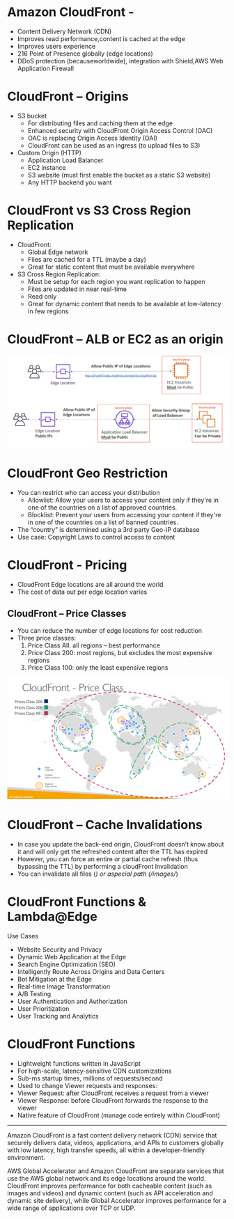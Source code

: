 # Amazon CloudFront -

- Content Delivery Network (CDN)
- Improves read performance,content is cached at the edge
- Improves users experience
- 216 Point of Presence globally (edge locations)
- DDoS protection (becauseworldwide), integration with Shield,AWS Web Application Firewall

# CloudFront – Origins
- S3 bucket
    - For distributing files and caching them at the edge
    - Enhanced security with CloudFront Origin Access Control (OAC)
    - OAC is replacing Origin Access Identity (OAI)
    - CloudFront can be used as an ingress (to upload files to S3)
- Custom Origin (HTTP)
    - Application Load Balancer
    - EC2 instance
    - S3 website (must first enable the bucket as a static S3 website)
    - Any HTTP backend you want

# CloudFront vs S3 Cross Region Replication

- CloudFront:
    - Global Edge network
    - Files are cached for a TTL (maybe a day)
    - Great for static content that must be available everywhere
- S3 Cross Region Replication:
    - Must be setup for each region you want replication to happen
    - Files are updated in near real-time
    - Read only
    - Great for dynamic content that needs to be available at low-latency in few
    regions

# CloudFront – ALB or EC2 as an origin

![alt text](image-76.png)

# CloudFront Geo Restriction
- You can restrict who can access your distribution
    - Allowlist: Allow your users to access your content only if they're in one of the
    countries on a list of approved countries.
    - Blocklist: Prevent your users from accessing your content if they're in one of the
    countries on a list of banned countries.
- The “country” is determined using a 3rd party Geo-IP database
- Use case: Copyright Laws to control access to content

# CloudFront - Pricing
- CloudFront Edge locations are all around the world
- The cost of data out per edge location varies

## CloudFront – Price Classes
- You can reduce the number of edge locations for cost reduction
- Three price classes:
    1. Price Class All: all regions – best performance
    2. Price Class 200: most regions, but excludes the most expensive regions
    3. Price Class 100: only the least expensive regions

![alt text](image-77.png)

# CloudFront – Cache Invalidations
- In case you update the back-end origin, CloudFront doesn’t know about it and will only get the refreshed  content after the TTL has expired
- However, you can force an entire or partial cache refresh (thus bypassing the TTL) by performing a cloudFront Invalidation
- You can invalidate all files (*) or aspecial path (/images/*)

# CloudFront Functions & Lambda@Edge
Use Cases
- Website Security and Privacy
- Dynamic Web Application at the Edge
- Search Engine Optimization (SEO)
- Intelligently Route Across Origins and Data Centers
- Bot Mitigation at the Edge
- Real-time Image Transformation
- A/B Testing
- User Authentication and Authorization
- User Prioritization
- User Tracking and Analytics

# CloudFront Functions
- Lightweight functions written in JavaScript
- For high-scale, latency-sensitive CDN customizations
- Sub-ms startup times, millions of requests/second
- Used to change Viewer requests and responses:
- Viewer Request: after CloudFront receives a request from a
viewer
- Viewer Response: before CloudFront forwards the response
to the viewer
- Native feature of CloudFront (manage code entirely
within CloudFront)

______________________

Amazon CloudFront is a fast content delivery network (CDN) service that securely delivers data, videos, applications, and APIs to customers globally with low latency, high transfer speeds, all within a developer-friendly environment.

AWS Global Accelerator and Amazon CloudFront are separate services that use the AWS global network and its edge locations around the world. CloudFront improves performance for both cacheable content (such as images and videos) and dynamic content (such as API acceleration and dynamic site delivery), while Global Accelerator improves performance for a wide range of applications over TCP or UDP.